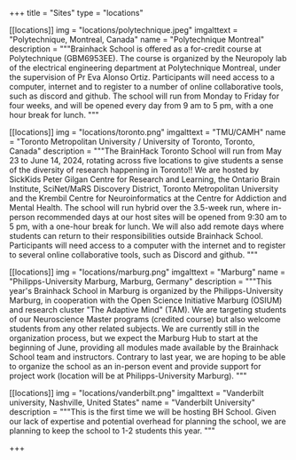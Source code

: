 +++
title = "Sites"
type = "locations"

[[locations]]
  img = "locations/polytechnique.jpeg"
  imgalttext = "Polytechnique, Montreal, Canada"
  name = "Polytechnique Montreal"
  description = """Brainhack School is offered as a for-credit course at Polytechnique (GBM6953EE). The course is organized by the Neuropoly lab of the electrical engineering department at Polytechnique Montreal, under the supervision of Pr Eva Alonso Ortiz. Participants will need access to a computer, internet and to register to a number of online collaborative tools, such as discord and github. The school will run from Monday to Friday for four weeks, and will be opened every day from 9 am to 5 pm, with a one hour break for lunch.
"""

[[locations]]
  img = "locations/toronto.png"
  imgalttext = "TMU/CAMH"
  name = "Toronto Metropolitan University / University of Toronto, Toronto, Canada"
  description = """The BrainHack Toronto School will run from May 23 to June 14, 2024,  rotating across five locations to give students a sense of the diversity of research happening in Toronto!! We are hosted by SickKids Peter Gilgan Centre for Research and Learning, the Ontario Brain Institute, SciNet/MaRS Discovery District, Toronto Metropolitan University and the Krembil Centre for Neuroinformatics at the Centre for Addiction and Mental Health. The school will run hybrid over the 3.5-week run, where in-person recommended days at our host sites will be opened from 9:30 am to 5 pm, with a one-hour break for lunch. We will also add remote days where students can return to their responsibilities outside Brainhack School. Participants will need access to a computer with the internet and to register to several online collaborative tools, such as Discord and github.
"""

[[locations]]
  img = "locations/marburg.png"
  imgalttext = "Marburg"
  name = "Philipps-University Marburg, Marburg, Germany"
  description = """This year's Brainhack School in Marburg is organized by the Philipps-University Marburg, in cooperation with the Open Science Initiative Marburg (OSIUM) and research cluster "The Adaptive Mind" (TAM). We are targeting students of our Neuroscience Master programs (credited course) but also welcome students from any other related subjects. We are currently still in the organization process, but we expect the Marburg Hub to start at the beginning of June, providing all modules made available by the Brainhack School team and instructors. Contrary to last year, we are hoping to be able to organize the school as an in-person event and provide support for project work (location will be at Philipps-University Marburg).
"""

[[locations]]
  img = "locations/vanderbilt.png"
  imgalttext = "Vanderbilt university, Nashville, United States"
  name = "Vanderbilt University"
  description = """This is the first time we will be hosting BH School. Given our lack of expertise and potential overhead for planning the school, we are planning to keep the school to 1-2 students this year.
"""

+++
